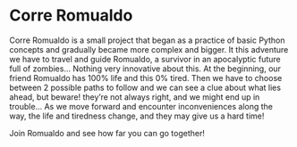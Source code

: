 # Corre Romualdo
Corre Romualdo is a small project that began as a practice of basic Python concepts and gradually became more complex and bigger.
It this adventure we have to travel and guide Romualdo, a survivor in an apocalyptic future full of zombies... Nothing very innovative about this.
At the beginning, our friend Romualdo has 100% life and this 0% tired. Then we have to choose between 2 possible paths to follow and we can see a clue about what lies ahead, but beware! they’re not always right, and we might end up in trouble...
As we move forward and encounter inconveniences along the way, the life and tiredness change, and they may give us a hard time!

Join Romualdo and see how far you can go together!
